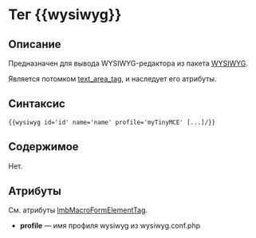# Тег {{wysiwyg}}
## Описание
Предназначен для вывода WYSIWYG-редактора из пакета [WYSIWYG](../../../../../../wysiwyg/docs/ru/wysiwyg.md).

Является потомком [text_area_tag](../form_tags/text_area_tag.md), и наследует его атрибуты.

## Синтаксис

    {{wysiwyg id='id' name='name' profile='myTinyMCE' [...]/}}

## Содержимое
Нет.

## Атрибуты
См. атрибуты [lmbMacroFormElementTag](../form_tags/lmb_macro_form_element_tag.md).

* **profile** — имя профиля wysiwyg из wysiwyg.conf.php
